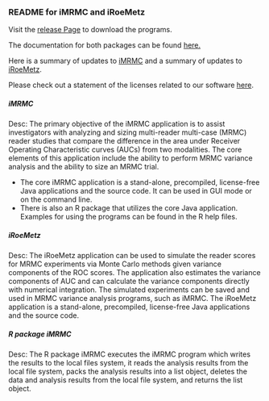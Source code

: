 <h3>README for iMRMC and iRoeMetz</h3>

Visit the <a href="https://github.com/DIDSR/iMRMC/releases" rel="nofollow">release Page</a> to download the programs.

The documentation for both packages can be found <a href="http://didsr.github.io/iMRMC/" rel="nofollow">here.</a>

Here is a summary of updates to [iMRMC](https://github.com/DIDSR/iMRMC/blob/master/UPDATES_iMRMC.md) and a summary of updates to [iRoeMetz](https://github.com/DIDSR/iMRMC/blob/master/UPDATES_iRoeMetz.md).

Please check out a statement of the licenses related to our software [here](LICENSE.md).

<h5>iMRMC</h5>

Desc: The primary objective of the iMRMC application is to assist investigators with analyzing and sizing multi-reader multi-case (MRMC) reader studies that compare the difference in the area under Receiver Operating Characteristic curves (AUCs) from two modalities. The core elements of this application include the ability to perform MRMC variance analysis and the ability to size an MRMC trial.

 * The core iMRMC application is a stand-alone, precompiled, license-free Java applications and the source code. It can be used in GUI mode or on the command line.
 * There is also an R package that utilizes the core Java application. Examples for using the programs can be found in the R help files.

<h5>iRoeMetz</h5>

Desc: The iRoeMetz application can be used to simulate the reader scores for MRMC experiments via Monte Carlo methods given variance components of the ROC scores. The application also estimates the variance components of AUC and can calculate the variance components directly with numerical integration. The simulated experiments can be saved and used in MRMC variance analysis programs, such as iMRMC. The iRoeMetz application is a stand-alone, precompiled, license-free Java applications and the source code.

<h5>R package iMRMC</h5>

Desc: The R package iMRMC executes the iMRMC program which writes the results to the local files system, it reads the analysis results from the local file system, packs the analysis results into a list object, deletes the data and analysis results from the local file system, and returns the list object.
